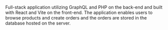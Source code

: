 Full-stack application utilizing GraphQL and PHP on the back-end and built with React and Vite on the front-end. The application enables users to browse products and create orders and the orders are stored in the database hosted on the server.
